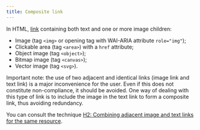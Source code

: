 ```yaml
---
title: Composite link
---
```


In HTML, [link](#link) containing both text and one or more image children:

- Image (tag `<img>` or opening tag with WAI-ARIA attribute `role="img"`);
- Clickable area (tag `<area>`) with a `href` attribute;
- Object image (tag `<object>`);
- Bitmap image (tag `<canvas>`);
- Vector image (tag `<svg>`).

Important note: the use of two adjacent and identical links (image link and text link) is a major inconvenience for the user. Even if this does not constitute non-compliance, it should be avoided. One way of dealing with this type of link is to include the image in the text link to form a composite link, thus avoiding redundancy.

You can consult the technique [H2: Combining adjacent image and text links for the same resource](https://www.w3.org/WAI/WCAG21/Techniques/html/H2).
